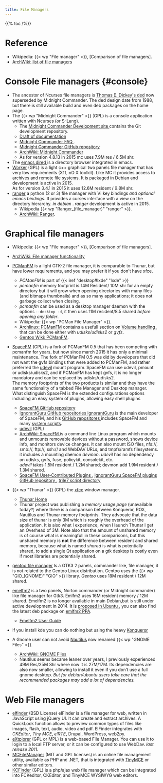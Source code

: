```yaml
---
title: File Managers
---
```


{{% toc /%}}

# Reference
-   Wikipedia: {{< wp "File manager" >}}, [Comparison of file managers].
-   [ArchWiki: list of file managers
    ](https://wiki.archlinux.org/index.php/List_of_applications#File_managers)

# Console File managers {#console}
-   The ancestor of Ncurses file managers is
    [Thomas E. Dickey's ded](http://dickey.his.com/ded/ded.html) now
    superseded by Midnight Commander. The ded design date from 1988,
    but there is still available build and even deb packages on the
    home page.
-   The {{< wp "Midnight Commander" >}} (GPL) is a console application written with Ncurses
(or S-Lang).
    -   The [Midnight Commander Development site
    ](https://www.midnight-commander.org)
    contains the Git development repository.
    -   [Draft of documentation](https://www.midnight-commander.org/wiki/doc)
    -   [Midnight Commander FAQ
        ](https://www.midnight-commander.org/wiki/doc/faq).
    -   [Midnight Commander GitHub repository
        ](https://github.com/MidnightCommander/mc.git)
    -   [ArchWiki: Midnight Commander
        ](https://wiki.archlinux.org/index.php/Midnight_Commander)
    -   As for version 4.8.13  in 2015 mc uses 7.9M res / 6.5M shr.
-   The [emacs dired
    ](http://www.gnu.org/software/emacs/manual/html_node/emacs/Dired.html)
    is  a directory browser integrated in emacs.
-   [Worker](http://www.boomerangsworld.de/cms/worker)
    (GPL) is a light c++ graphical two panels file manager that
    has very low requirements  (X11, nO X toolkit).
    Like MC it provides access to archives and remote file systems.
    It is packaged in Debian and development is active in 2015.<br/>
    As for version 3.4.1 in 2015 it uses 12.6M resident / 9.8M shr.
-   [ranger](http://nongnu.org/ranger/)
    a python (2 or 3) file manager with VI key bindings _and optional
    emacs bindings_. It provides a curses interface with a view on the
    directory hierarchy. _in debian_ .
    _ranger_ development is active in 2015.
    -   Wikipedia {{< wp "Ranger_(file_manager)"  "ranger" >}}.
    -   [ArchWiki: Ranger](https://wiki.archlinux.org/index.php/Ranger).

# Graphical file managers

-   Wikipedia: {{< wp "File manager" >}}, [Comparison of file managers].
-   [ArchWiki: File manager functionality
    ](https://wiki.archlinux.org/index.php/File_manager_functionality)

-   [PCManFM](http://pcmanfm.sourceforge.net/)
    <a name="pcmanfm"></a>
    is a
    light GTK-2 file manager, it is comparable to Thunar, but have
    lower requirements, and you may prefer it if you don't have xfce.
    -   _PCManFM_  is part of {{< iref "desktop#lxde" "lxde" >}}
    -   _pcmanfm_ memory footprint is 14M Resident/ 10M shr for an empty
        directory but it will grow when opening directories with many
        files (and bitmaps thumbnails) and as so many applications;
        it does not garbage collect when closing.
    -   _pcmanfm_ can be used as a desktop manager daemon with the options
        `--desktop -d`, it then uses 11M resident/8.5 shared
        _before opening any folder_.
    -   Wikipedia: {{< wp "PCMan File Manager" >}}.
    -   [Archlinux: PCManFM](https://wiki.archlinux.org/index.php/PCManFM)
        contains a usefull section on [Volume handling
        ](https://wiki.archlinux.org/index.php/PCManFM#Volume_handling),
        that can be done either with _udisks/udisks2_  or _gvfs_.
    -   [Gentoo Wiki: PCManFM](http://wiki.gentoo.org/wiki/PCManFM).
-   [SpaceFM](http://ignorantguru.github.io/spacefm/) (GPL)
    is a fork of PCManFM 0.5 that has been competing with pcmanfm for
    years, but now since march 2015 it has only a minimal maintenance.
    The fork of PCManFM 0.5 was did by developers that did not want the gvfs
    bindings that were added to PCManFM, and rather preferred
    the [udevil](http://ignorantguru.github.io/udevil/)
    <a name="udevil"></a> mount program.
    SpaceFM can use udevil, pmount or udisks/udisks2, and if PCManFM
    has kept gvfs, it is no longer mandatory and can be replaced by
    udisks/udisks2.<br />
    The memory footprints of the two products is similar and they have
    the same functionality of a tabbed File Manager and Desktop
    manager.<br />
    What distinguish SpaceFM is the extended configurations options
    including an easy system of plugins, allowing easy shell plugins.
    -   [SpaceFM GitHub repository
        ](https://github.com/IgnorantGuru/spacefm)
    -   [IgnorantGuru GitHub repositories
        ](https://github.com/IgnorantGuru/spacefm)
        [IgnorantGuru](http://igurublog.wordpress.com/)
        is the main developer of SpaceFM, and his
        [GitHub repositores
        ](https://github.com/IgnorantGuru/spacefm)
        includes SpaceFM and many
        [system scripts](http://igurublog.wordpress.com/downloads/).
    -   [udevil](http://ignorantguru.github.io/udevil/) (GPL)
    -   [ArchWiki: SpaceFM
        ](https://wiki.archlinux.org/index.php/SpaceFM)
        <a name="udevil"></a>
        is a command line Linux program which mounts and unmounts
        removable devices without a password, shows device info, and
        monitors device changes. It can also mount ISO files, nfs://,
        smb://, ftp://, ssh:// and WebDAV URLs, and tmpfs/ramfs
        filesystems.<br /> it includes a mounting daemon
        _devmon_. _udevil_ has no dependency on udisks, gvfs, fuse,
        policykit, consolekit, etc.<br />
        _udevil_ takes 1.5M resident / 1.2M shared; devmon add 1.9M
        resident / 1.3M shared.
    -   [SpaceFM User-Contributed Plugins
        ](https://github.com/IgnorantGuru/spacefm/wiki/plugins),
        [IgnorantGuru SpaceFM plugins GitHub repository
        ](https://github.com/IgnorantGuru/spacefm/wiki/plugins),
        [trile7 script directory
        ](http://code.google.com/p/bashscripts/source/browse/trunk/)
-   {{< wp "Thunar" >}} (GPL) the
    [xfce](http://xfce.org/) window manager.
    -    [Thunar Home](http://docs.xfce.org/xfce/thunar/start)
    -    Thunar project was publishing  a
         _memory usage page_ (unavailable today?)
         where there is a comparison between Konqueror, ROX, Nautilus and
         Thunar memory footprints. They advocate that the data size of
         thunar is only 3M which is roughly the overhead of the application.
         It is also what I experience, when I launch Thunar I get an
         Overhead of 3M. Note also that the amount of unshared memory is
         of course what is meaningfull in these comparisons, but this
         unshared memory is **not** the difference between resident and
         shared memory, because what is named _shared_ is what is potentially
         shared, to add a single Qt application on a gtk desktop is costly
         even if most libraries are potentially shared.
-   [gentoo file manager](http://www.obsession.se/gentoo/)
    Is a GTK3 2 panels, commander like, file manager, it is not
    related to the Gentoo Linux distribution. Gentoo uses the
    {{< wp "GIO_(GNOME)"  "GIO" >}} library. _Gentoo_ uses 18M resident / 12M shared.
-   [emelfm2](http://emelfm2.net/) is a two panels,
    Norton commander (or Midnight commander)
    like file manager for  Gtk3. Emlfm2 uses 16M resident memory / 12M shared.
    Emelfm2 is no longer available in main Debian,but is still under
    active development in 2014. It is [proposed in Ubuntu
    ](http://packages.ubuntu.com/search?keywords=emelfm),
    you can also find the latest
    deb package on [emlfm2 PPA](https://launchpad.net/~emelfm2).
    -   [Emelfm2 User Guide](http://emelfm2.net/wiki/UserGuide)
-   If you install kde you can do nothing but using the heavy
    [Konqueror](http://konqueror.kde.org/)
-   A Gnome user can not avoid
    [Nautilus](https://wiki.gnome.org/action/show/Apps/Nautilus)
    now renamed {{< wp "GNOME Files" >}}.
    -   [ArchWiki: GNOME Files
        ](https://wiki.archlinux.org/index.php/GNOME_Files)
    -   Nautilus seems
        became leaner over years, I previously experienced  49M Res/25M Shr
        where now it is 27M/17M. Its dependencies are also now smaller,
        allowing to install it even if you don't use a full gnome desktop.
        _But for debian/ubuntu users take care that the recommended packages
        may add a lot of dependencies._

# Web File managers

-   [elfinder](http://elfinder.org/) (BSD License)
    elFinder is a file manager for web, written in JavaScript using jQuery UI.
    It can create and extract archives. A QuickLook function allows to preview
     common types of files like images, flash, text, audio, video and pdf.
    ElFinder integrates with _CKEditor_,
    _Tiny MCE_, _elRTE_,  Drupal, WordPress, web2py.
-   [eXtplorer](http://extplorer.sourceforge.net/) (GPL or MPL)
     is a web-based File Manager.
     You can use it to login to a local FTP server,
     or it can be configured to use WebDav. _last release 2011_.
-   [MCFileManager](http://www.tinymce.com/wiki.php/MCFileManager)
    (MIT and GPL licenses)
    is an online file management utility, available as PHP and
    .NET, that is integrated with
    [TinyMCE](http://www.tinymce.com/index.php) or other similar editors.
-   [KCFinder](http://kcfinder.sunhater.com/) (GPL)
    is a php/ajax web file manager which can be integrated into FCKeditor,
    CKEditor, and TinyMCE WYSIWYG web editors.

<!-- Local Variables: -->
<!-- ispell-local-dictionary: "english" -->
<!-- End: -->
